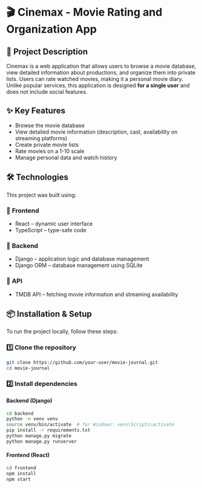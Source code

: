 # 🎬 Cinemax - Movie Rating and Organization App

## 📌 Project Description
Cinemax is a web application that allows users to browse a movie database, view detailed information about productions, and organize them into private lists. Users can rate watched movies, making it a personal movie diary. Unlike popular services, this application is designed **for a single user** and does not include social features.

## ✨ Key Features
- Browse the movie database
- View detailed movie information (description, cast, availability on streaming platforms)
- Create private movie lists
- Rate movies on a 1-10 scale
- Manage personal data and watch history

## 🛠️ Technologies
This project was built using:

### 🔹 **Frontend**
- React – dynamic user interface
- TypeScript – type-safe code

### 🔹 **Backend**
- Django – application logic and database management
- Django ORM – database management using SQLite

### 🔹 **API**
- TMDB API – fetching movie information and streaming availability

## 📦 Installation & Setup
To run the project locally, follow these steps:

### 1️⃣ Clone the repository
```bash
git clone https://github.com/your-user/movie-journal.git
cd movie-journal
```

### 2️⃣ Install dependencies
#### Backend (Django)
```bash
cd backend
python -m venv venv
source venv/bin/activate  # for Windows: venv\Scripts\activate
pip install -r requirements.txt
python manage.py migrate
python manage.py runserver
```

#### Frontend (React)
```bash
cd frontend
npm install
npm start
```
